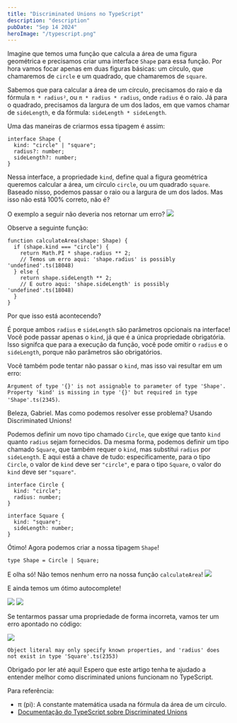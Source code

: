 ```yaml
---
title: "Discriminated Unions no TypeScript"
description: "description"
pubDate: "Sep 14 2024"
heroImage: "/typescript.png"
---
```


Imagine que temos uma função que calcula a área de uma figura geométrica e precisamos criar uma interface `Shape` para essa função. Por hora vamos focar apenas em duas figuras básicas: um círculo, que chamaremos de `circle` e um quadrado, que chamaremos de `square`.

Sabemos que para calcular a área de um círculo, precisamos do raio e da fórmula `π * radius²`, ou `π * radius * radius`, onde `radius` é o raio. Já para o quadrado, precisamos da largura de um dos lados, em que vamos chamar de `sideLength`, e da fórmula: `sideLength * sideLength`.

Uma das maneiras de criarmos essa tipagem é assim:

```tsx
interface Shape {
  kind: "circle" | "square";
  radius?: number;
  sideLength?: number;
}
```

Nessa interface, a propriedade `kind`, define qual a figura geométrica queremos calcular a área, um círculo `circle`, ou um quadrado `square`. Baseado nisso, podemos passar o raio ou a largura de um dos lados. Mas isso não está 100% correto, não é?

O exemplo a seguir não deveria nos retornar um erro?
<img src="/calculate-area-function-no-error-example.png" />

Observe a seguinte função:

```tsx
function calculateArea(shape: Shape) {
  if (shape.kind === "circle") {
    return Math.PI * shape.radius ** 2;
    // Temos um erro aqui: 'shape.radius' is possibly 'undefined'.ts(18048)
  } else {
    return shape.sideLength ** 2;
    // E outro aqui: 'shape.sideLength' is possibly 'undefined'.ts(18048)
  }
}
```

Por que isso está acontecendo?

É porque ambos `radius` e `sideLength` são parâmetros opcionais na interface! Você pode passar apenas o `kind`, já que é a única propriedade obrigatória. Isso signifca que para a execução da função, você pode omitir o `radius` e o `sideLength`, porque não parâmetros são obrigatórios.

Você também pode tentar não passar o `kind`, mas isso vai resultar em um erro:

`Argument of type '{}' is not assignable to parameter of type 'Shape'. Property 'kind' is missing in type '{}' but required in type 'Shape'.ts(2345)`.

Beleza, Gabriel. Mas como podemos resolver esse problema? Usando <span class="font-bold">Discriminated Unions!</span>

Podemos definir um novo tipo chamado `Circle`, que exige que tanto `kind` quanto `radius` sejam fornecidos. Da mesma forma, podemos definir um tipo chamado `Square`, que também requer o `kind`, mas substitui `radius` por `sideLength`. E aqui está a chave de tudo: especificamente, para o tipo `Circle`, o valor de `kind` deve ser `"circle"`, e para o tipo `Square`, o valor do `kind` deve ser `"square"`.

```tsx
interface Circle {
  kind: "circle";
  radius: number;
}

interface Square {
  kind: "square";
  sideLength: number;
}
```

Ótimo! Agora podemos criar a nossa tipagem `Shape`!

```tsx
type Shape = Circle | Square;
```

E olha só! Não temos nenhum erro na nossa função `calculateArea`!
<img src="/no-errors-calculate-area-function.png" />

E ainda temos um ótimo autocomplete!

<img src="/calculate-area-function-with-auto-complete.png" />
<img src="/calculate-area-function-radius-autocomplete.png" />

Se tentarmos passar uma propriedade de forma incorreta, vamos ter um erro apontado no código:

<img src="/calculate-area-function-radius-error-on-square-type.png" />

`Object literal may only specify known properties, and 'radius' does not exist in type 'Square'.ts(2353)`

Obrigado por ler até aqui! Espero que este artigo tenha te ajudado a entender melhor como <span class="italic">discriminated unions</span> funcionam no TypeScript.

Para referência:

- <span class="font-bold">π (pi)</span>: A constante matemática usada na fórmula da área de um círculo.
- <a target="_blank" href="https://www.typescriptlang.org/docs/handbook/2/narrowing.html#discriminated-unions" class="dark:text-white dark:hover:text-gray-100">Documentação do TypeScript sobre Discriminated Unions</a>
